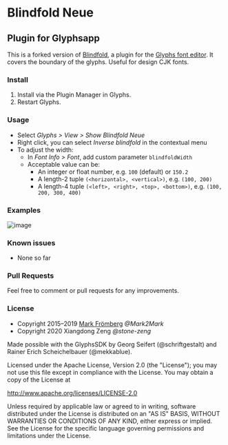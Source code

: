 # Blindfold Neue

## Plugin for Glyphsapp

This is a forked version of [Blindfold](https://github.com/Mark2Mark/Blindfold), a plugin for the [Glyphs font editor](http://glyphsapp.com/). It covers the boundary of the glyphs. Useful for design CJK fonts.

### Install

1. Install via the Plugin Manager in Glyphs.
2. Restart Glyphs.

### Usage

- Select *Glyphs > View > Show Blindfold Neue*
- Right click, you can select *Inverse blindfold* in the contextual menu
- To adjust the width:
  - In *Font Info > Font*, add custom parameter `blindfoldWidth`
  - Acceptable value can be:
    - An integer or float number, e.g. `100` (default) or `150.2`
    - A length-2 tuple `(<horizontal>, <vertical>)`, e.g. `(100, 200)`
    - A length-4 tuple `(<left>, <right>, <top>, <bottom>)`, e.g. `(100, 200, 300, 400)`

### Examples

![image](https://user-images.githubusercontent.com/18233088/74555875-a8de0500-4f97-11ea-9b36-7afae6b74cbe.png)

### Known issues

- None so far

### Pull Requests

Feel free to comment or pull requests for any improvements.

### License

- Copyright 2015–2019 [Mark Frömberg](http://www.markfromberg.com/) *@Mark2Mark*
- Copyright 2020 Xiangdong Zeng *@stone-zeng*

Made possible with the GlyphsSDK by Georg Seifert (@schriftgestalt) and Rainer Erich Scheichelbauer (@mekkablue).

Licensed under the Apache License, Version 2.0 (the "License");
you may not use this file except in compliance with the License.
You may obtain a copy of the License at

http://www.apache.org/licenses/LICENSE-2.0

Unless required by applicable law or agreed to in writing, software
distributed under the License is distributed on an "AS IS" BASIS,
WITHOUT WARRANTIES OR CONDITIONS OF ANY KIND, either express or implied.
See the License for the specific language governing permissions and
limitations under the License.
